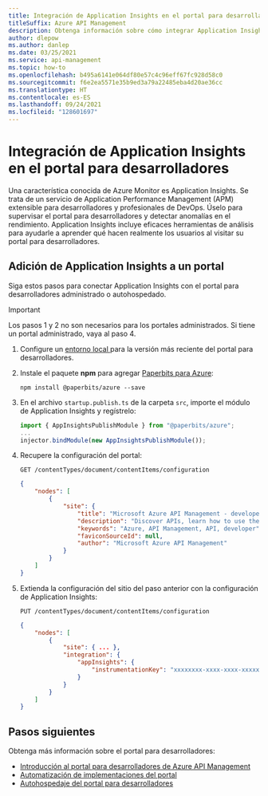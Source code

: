 ```yaml
---
title: Integración de Application Insights en el portal para desarrolladores
titleSuffix: Azure API Management
description: Obtenga información sobre cómo integrar Application Insights en el portal para desarrolladores administrado o autohospedado.
author: dlepow
ms.author: danlep
ms.date: 03/25/2021
ms.service: api-management
ms.topic: how-to
ms.openlocfilehash: b495a6141e064df80e57c4c96eff67fc928d58c0
ms.sourcegitcommit: f6e2ea5571e35b9ed3a79a22485eba4d20ae36cc
ms.translationtype: HT
ms.contentlocale: es-ES
ms.lasthandoff: 09/24/2021
ms.locfileid: "128601697"
---
```

# <a name="integrate-application-insights-to-developer-portal"></a>Integración de Application Insights en el portal para desarrolladores

Una característica conocida de Azure Monitor es Application Insights. Se trata de un servicio de Application Performance Management (APM) extensible para desarrolladores y profesionales de DevOps. Úselo para supervisar el portal para desarrolladores y detectar anomalías en el rendimiento. Application Insights incluye eficaces herramientas de análisis para ayudarle a aprender qué hacen realmente los usuarios al visitar su portal para desarrolladores.

## <a name="add-application-insights-to-your-portal"></a>Adición de Application Insights a un portal

Siga estos pasos para conectar Application Insights con el portal para desarrolladores administrado o autohospedado.

> [!IMPORTANT]
> Los pasos 1 y 2 no son necesarios para los portales administrados. Si tiene un portal administrado, vaya al paso 4.

1. Configure un [entorno local ](developer-portal-self-host.md#step-1-set-up-local-environment) para la versión más reciente del portal para desarrolladores.

1. Instale el paquete **npm** para agregar [Paperbits para Azure](https://github.com/paperbits/paperbits-azure):

    ```console
    npm install @paperbits/azure --save
    ```

1. En el archivo `startup.publish.ts` de la carpeta `src`, importe el módulo de Application Insights y regístrelo:

    ```typescript
    import { AppInsightsPublishModule } from "@paperbits/azure";
    ...
    injector.bindModule(new AppInsightsPublishModule());
    ```

1. Recupere la configuración del portal:

    ```http
    GET /contentTypes/document/contentItems/configuration
    ```

    ```json
    {
        "nodes": [
            {
                "site": {
                    "title": "Microsoft Azure API Management - developer portal",
                    "description": "Discover APIs, learn how to use them, try them out interactively, and sign up to acquire keys.",
                    "keywords": "Azure, API Management, API, developer",
                    "faviconSourceId": null,
                    "author": "Microsoft Azure API Management"
                }
            }
        ]
    }
    ```

1. Extienda la configuración del sitio del paso anterior con la configuración de Application Insights:

    ```http
    PUT /contentTypes/document/contentItems/configuration
    ```

    ```json
    {
        "nodes": [
            {
                "site": { ... },
                "integration": {
                    "appInsights": {
                        "instrumentationKey": "xxxxxxxx-xxxx-xxxx-xxxxxxxxxxxxxxxxx"
                    }
                }
            }
        ]
    }
    ```

## <a name="next-steps"></a>Pasos siguientes

Obtenga más información sobre el portal para desarrolladores:

- [Introducción al portal para desarrolladores de Azure API Management](api-management-howto-developer-portal.md)
- [Automatización de implementaciones del portal](automate-portal-deployments.md)
- [Autohospedaje del portal para desarrolladores](developer-portal-self-host.md)
